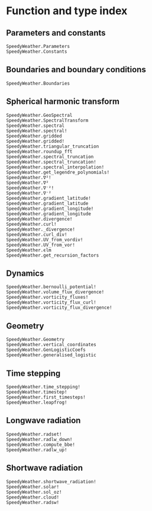 # Function and type index

## Parameters and constants

```@docs
SpeedyWeather.Parameters
SpeedyWeather.Constants
```

## Boundaries and boundary conditions

```@docs
SpeedyWeather.Boundaries
```

## Spherical harmonic transform

```@docs
SpeedyWeather.GeoSpectral
SpeedyWeather.SpectralTransform
SpeedyWeather.spectral
SpeedyWeather.spectral!
SpeedyWeather.gridded
SpeedyWeather.gridded!
SpeedyWeather.triangular_truncation
SpeedyWeather.roundup_fft
SpeedyWeather.spectral_truncation
SpeedyWeather.spectral_truncation!
SpeedyWeather.spectral_interpolation!
SpeedyWeather.get_legendre_polynomials!
SpeedyWeather.∇²!
SpeedyWeather.∇²
SpeedyWeather.∇⁻²!
SpeedyWeather.∇⁻²
SpeedyWeather.gradient_latitude!
SpeedyWeather.gradient_latitude
SpeedyWeather.gradient_longitude!
SpeedyWeather.gradient_longitude
SpeedyWeather.divergence!
SpeedyWeather.curl!
SpeedyWeather._divergence!
SpeedyWeather.curl_div!
SpeedyWeather.UV_from_vordiv!
SpeedyWeather.UV_from_vor!
SpeedyWeather.ϵlm
SpeedyWeather.get_recursion_factors
```

## Dynamics

```@docs
SpeedyWeather.bernoulli_potential!
SpeedyWeather.volume_flux_divergence!
SpeedyWeather.vorticity_fluxes!
SpeedyWeather.vorticity_flux_curl!
SpeedyWeather.vorticity_flux_divergence!
```

## Geometry

```@docs
SpeedyWeather.Geometry
SpeedyWeather.vertical_coordinates
SpeedyWeather.GenLogisticCoefs
SpeedyWeather.generalised_logistic
```

## Time stepping

```@docs
SpeedyWeather.time_stepping!
SpeedyWeather.timestep!
SpeedyWeather.first_timesteps!
SpeedyWeather.leapfrog!
```

## Longwave radiation
```@docs
SpeedyWeather.radset!
SpeedyWeather.radlw_down!
SpeedyWeather.compute_bbe!
SpeedyWeather.radlw_up!
```

## Shortwave radiation
```@docs
SpeedyWeather.shortwave_radiation!
SpeedyWeather.solar!
SpeedyWeather.sol_oz!
SpeedyWeather.cloud!
SpeedyWeather.radsw!
```